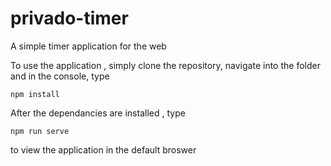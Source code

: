 # privado-timer

A simple timer application for the web

To use the application , simply clone the repository, navigate into the folder and in the console, type

    npm install

After the dependancies are installed , type

    npm run serve

to view the application in the default broswer
